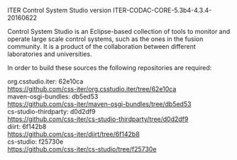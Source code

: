 ITER Control System Studio version ITER-CODAC-CORE-5.3b4-4.3.4-20160622

Control System Studio is an Eclipse-based collection of tools
to monitor and operate large scale control systems, such as the
ones in the fusion community. It is a product of the collaboration
between different laboratories and universities.

In order to build these sources the following repositories are required:

org.csstudio.iter: 62e10ca  
<https://github.com/css-iter/org.csstudio.iter/tree/62e10ca>  
maven-osgi-bundles: db5ed53  
<https://github.com/css-iter/maven-osgi-bundles/tree/db5ed53>  
cs-studio-thirdparty: d0d2df9  
<https://github.com/css-iter/cs-studio-thirdparty/tree/d0d2df9>  
diirt: 6f142b8  
<https://github.com/css-iter/diirt/tree/6f142b8>  
cs-studio: f25730e  
<https://github.com/css-iter/cs-studio/tree/f25730e>  
